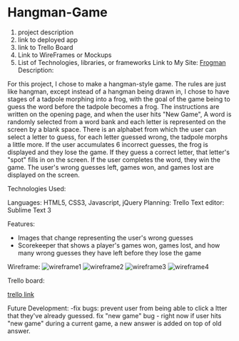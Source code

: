 # Hangman-Game

1. project description
2. link to deployed app
3. link to Trello Board
4. Link to WireFrames or Mockups
5. List of Technologies, libraries, or frameworks
Link to My Site:
[Frogman](file:///Users/Rush/ga/Hangman-Game/main.html)
Description:

  For this project, I chose to make a hangman-style game.
The rules are just like hangman, except instead of a hangman
being drawn in, I chose to have stages of a tadpole morphing
into a frog, with the goal of the game being to guess the
word before the tadpole becomes a frog. The instructions are
written on the opening page, and when the user hits "New Game",
A word is randomly selected from a word bank and each letter is
represented on the screen by a blank space.  There is an alphabet
from which the user can select a letter to guess, for each letter
guessed wrong, the tadpole morphs a little more.  If the user
accumulates 6 incorrect guesses, the frog is displayed and they lose the game.
If they guess a correct letter, that letter's "spot" fills in on
the screen.  If the user completes the word, they win the game.
The user's wrong guesses left, games won, and games lost are displayed
on the screen.

Technologies Used:

Languages: HTML5, CSS3, Javascript, jQuery
Planning: Trello
Text editor: Sublime Text 3

Features:

- Images that change representing the user's wrong guesses
- Scorekeeper that shows a player's games won, games lost, and
  how many wrong guesses they have left before they lose the game

Wireframe:
![wireframe1](http://i.imgur.com/vCZkBk3.jpg)
![wireframe2](http://i.imgur.com/mSN1Mmj.jpg)
![wireframe3](http://i.imgur.com/mW8taSX.jpg)
![wireframe4](http://i.imgur.com/EQV3HYx.jpg)

Trello board:

[trello link](https://trello.com/b/PjMTa9L4/wdi-project-one)

Future Development:
-fix bugs: prevent user from being able to click a ltter that they've
          already guessed.
           fix "new game" bug - right now if user hits "new game" during
           a current game, a new answer is added on top of old answer.





